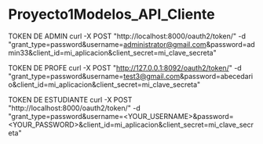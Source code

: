 # Proyecto1Modelos_API_Cliente
TOKEN DE ADMIN
curl -X POST "http://localhost:8000/oauth2/token/" -d "grant_type=password&username=administrator@gmail.com&password=admin33&client_id=mi_aplicacion&client_secret=mi_clave_secreta"

TOKEN DE PROFE
curl -X POST "http://127.0.0.1:8092/oauth2/token/" -d "grant_type=password&username=test3@gmail.com&password=abecedario&client_id=mi_aplicacion&client_secret=mi_clave_secreta"

TOKEN DE ESTUDIANTE
curl -X POST "http://localhost:8000/oauth2/token/" -d "grant_type=password&username=<YOUR_USERNAME>&password=<YOUR_PASSWORD>&client_id=mi_aplicacion&client_secret=mi_clave_secreta"
